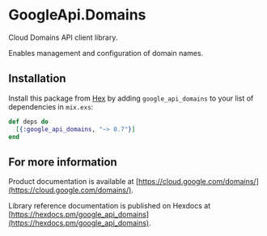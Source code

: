 # GoogleApi.Domains

Cloud Domains API client library.

Enables management and configuration of domain names.

## Installation

Install this package from [Hex](https://hex.pm) by adding
`google_api_domains` to your list of dependencies in `mix.exs`:

```elixir
def deps do
  [{:google_api_domains, "~> 0.7"}]
end
```

## For more information

Product documentation is available at [https://cloud.google.com/domains/](https://cloud.google.com/domains/).

Library reference documentation is published on Hexdocs at
[https://hexdocs.pm/google_api_domains](https://hexdocs.pm/google_api_domains).
